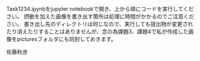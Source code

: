 Task1234.ipynbをjupyter notebookで開き、上から順にコードを実行してください。
摂動を加えた画像を書き出す箇所は処理に時間がかかるのでご注意ください。
書き出し先のディレクトリは同じなので、実行しても提出物が変更されたり消えたりすることはありませんが、念の為課題3、課題4で私が作成した画像をpicturesフォルダにも同封しておきます。


佐藤秋彦
